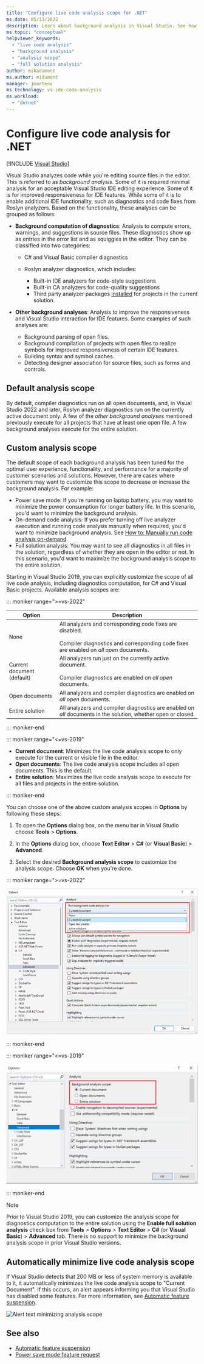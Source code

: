 ```yaml
---
title: "Configure live code analysis scope for .NET"
ms.date: 05/13/2022
description: Learn about background analysis in Visual Studio. See how to limit the analysis to the visible document, all open documents, or all files and projects.
ms.topic: "conceptual"
helpviewer_keywords:
  - "live code analysis"
  - "background analysis"
  - "analysis scope"
  - "full solution analysis"
author: mikadumont
ms.author: midumont
manager: jmartens
ms.technology: vs-ide-code-analysis
ms.workload:
  - "dotnet"
---
```

# Configure live code analysis for .NET

 [!INCLUDE [Visual Studio](~/includes/applies-to-version/vs-windows-only.md)]

Visual Studio analyzes code while you're editing source files in the editor. This is referred to as *background analysis*. Some of it is required minimal analysis for an acceptable Visual Studio IDE editing experience. Some of it is for improved responsiveness for IDE features. While some of it is to enable additional IDE functionality, such as diagnostics and code fixes from Roslyn analyzers. Based on the functionality, these analyses can be grouped as follows:

- **Background computation of diagnostics**: Analysis to compute errors, warnings, and suggestions in source files. These diagnostics show up as entries in the error list and as squiggles in the editor. They can be classified into two categories:
  - C# and Visual Basic compiler diagnostics
  - Roslyn analyzer diagnostics, which includes:

    - Built-in IDE analyzers for code-style suggestions
    - Built-in CA analyzers for code-quality suggestions
    - Third party analyzer packages [installed](./install-roslyn-analyzers.md) for projects in the current solution.

- **Other background analyses**: Analysis to improve the responsiveness and Visual Studio interaction for IDE features. Some examples of such analyses are:
  - Background parsing of open files.
  - Background compilation of projects with open files to realize symbols for improved responsiveness of certain IDE features.
  - Building syntax and symbol caches.
  - Detecting designer association for source files, such as forms and controls.

## Default analysis scope

By default, compiler diagnostics run on all open documents, and, in Visual Studio 2022 and later, Roslyn analyzer diagnostics run on the currently active document only. A few of the _other background analyses_ mentioned previously execute for all projects that have at least one open file. A few background analyses execute for the entire solution.

## Custom analysis scope

The default scope of each background analysis has been tuned for the optimal user experience, functionality, and performance for a majority of customer scenarios and solutions. However, there are cases where customers may want to customize this scope to decrease or increase the background analysis. For example:

- Power save mode: If you're running on laptop battery, you may want to minimize the power consumption for longer battery life. In this scenario, you'd want to minimize the background analysis.
- On-demand code analysis: If you prefer turning off live analyzer execution and running code analysis manually when required, you'd want to minimize background analysis. See [How to: Manually run code analysis on-demand](./how-to-run-code-analysis-manually-for-managed-code.md).
- Full solution analysis: You may want to see all diagnostics in all files in the solution, regardless of whether they are open in the editor or not. In this scenario, you'd want to maximize the background analysis scope to the entire solution.

Starting in Visual Studio 2019, you can explicitly customize the scope of all live code analysis, including diagnostics computation, for C# and Visual Basic projects. Available analysis scopes are:

::: moniker range=">=vs-2022"

| Option | Description |
| - | - |
| None | All analyzers and corresponding code fixes are disabled.<br/><br/>Compiler diagnostics and corresponding code fixes are enabled on *all open* documents. |
| Current document (default) | All analyzers run just on the currently active document.<br/><br/>Compiler diagnostics are enabled on *all open* documents. |
| Open documents | All analyzers and compiler diagnostics are enabled on *all open* documents. |
| Entire solution | All analyzers and compiler diagnostics are enabled on *all* documents in the solution, whether open or closed. |

::: moniker-end

::: moniker range="<=vs-2019"

- **Current document**: Minimizes the live code analysis scope to only execute for the current or visible file in the editor.
- **Open documents**: The live code analysis scope includes all open documents. This is the default.
- **Entire solution**: Maximizes the live code analysis scope to execute for all files and projects in the entire solution.

::: moniker-end

You can choose one of the above custom analysis scopes in **Options** by following these steps:

1. To open the **Options** dialog box, on the menu bar in Visual Studio choose **Tools** > **Options**.

2. In the **Options** dialog box, choose **Text Editor** > **C#** (or **Visual Basic**) > **Advanced**.

3. Select the desired **Background analysis scope** to customize the analysis scope. Choose **OK** when you're done.

::: moniker range=">=vs-2022"

![Screenshot of the background code analysis scope options in Visual Studio.](./media/background-analysis-scope.png)

::: moniker-end

::: moniker range="<=vs-2019"

![Screenshot of the background code analysis scope options in Visual Studio.](./media/vs-2019/background-analysis-scope.png)

::: moniker-end

> [!NOTE]
> Prior to Visual Studio 2019, you can customize the analysis scope for diagnostics computation to the entire solution using the **Enable full solution analysis** check box from **Tools** > **Options** > **Text Editor** > **C#** (or **Visual Basic**) > **Advanced** tab. There is no support to minimize the background analysis scope in prior Visual Studio versions.

## Automatically minimize live code analysis scope

If Visual Studio detects that 200 MB or less of system memory is available to it, it automatically minimizes the live code analysis scope to "Current Document". If this occurs, an alert appears informing you that Visual Studio has disabled some features. For more information, see [Automatic feature suspension](automatic-feature-suspension.md).

![Alert text minimizing analysis scope](./media/fsa_alert.png)

## See also

- [Automatic feature suspension](./automatic-feature-suspension.md)
- [Power save mode feature request](https://github.com/dotnet/roslyn/issues/38429)

